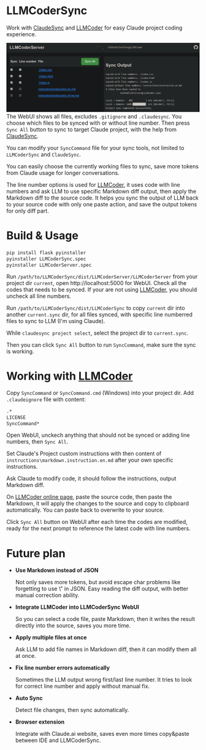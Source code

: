 # LLMCoderSync

Work with [ClaudeSync](https://github.com/jahwag/ClaudeSync) and [LLMCoder](https://github.com/ChrisTorng/LLMCoder) for easy Claude project coding experience.

![](images/LLMCoderServer.png)
The WebUI shows all files, excludes `.gitignore` and `.claudesync`. You choose which files to be synced with or without line number. Then press `Sync All` button to sync to target Claude project, with the help from [ClaudeSync](https://github.com/jahwag/ClaudeSync).

You can modify your `SyncCommand` file for your sync tools, not limited to `LLMCoderSync` and `ClaudeSync`.

You can easily choose the currently working files to sync, save more tokens from Claude usage for longer conversations.

The line number options is used for [LLMCoder](https://github.com/ChrisTorng/LLMCoder), it uses code with line numbers and ask LLM to use specific Markdown diff output, then apply the Markdown diff to the source code. It helps you sync the output of LLM back to your source code with only one paste action, and save the output tokens for only diff part.

# Build & Usage

```
pip install flask pyinstaller
pyinstaller LLMCoderSync.spec
pyinstaller LLMCoderServer.spec
```

Run `/path/to/LLMCoderSync/dist/LLMCoderServer/LLMCoderServer` from your project dir `current`, open http://localhost:5000 for WebUI. Check all the codes that needs to be synced. If your are not using [LLMCoder](https://github.com/ChrisTorng/LLMCoder), you should uncheck all line numbers.

Run `/path/to/LLMCoderSync/dist/LLMCoderSync` to copy `current` dir into another `current.sync` dir, for all files synced, with specific line numberred files to sync to LLM (I'm using Claude).

While `claudesync project select`, select the project dir to `current.sync`.

Then you can click `Sync All` button to run `SyncCommand`, make sure the sync is working.

# Working with [LLMCoder](https://github.com/ChrisTorng/LLMCoder)

Copy `SyncCommand` or `SyncCommand.cmd` (Windows) into your project dir. Add `.claudeignore` file with content:
```
.*
LICENSE
SyncCommand*
```
Open WebUI, unckech anything that should not be synced or adding line numbers, then `Sync All`.

Set Claude's Project custom instructions with then content of `instructions\markdown.instruction.en.md` after your own specific instructions.

Ask Claude to modify code, it should follow the instructions, output Markdown diff.

On [LLMCoder online page](https://christorng.github.io/LLMCoder/), paste the source code, then paste the Markdown, it will apply the changes to the source and copy to clipboard automatically. You can paste back to overwrite to your source.

Click `Sync All` button on WebUI after each time the codes are modified, ready for the next prompt to reference the latest code with line numbers.

# Future plan

* **Use Markdown instead of JSON**

  Not only saves more tokens, but avoid escape char problems like forgetting to use \\" in JSON. Easy reading the diff output, with better manual correction ability.

* **Integrate LLMCoder into LLMCoderSync WebUI**

  So you can select a code file, paste Markdown, then it writes the result directly into the source, saves you more time.
  
* **Apply multiple files at once**

  Ask LLM to add file names in Markdown diff, then it can modify them all at once.

* **Fix line number errors automatically**

  Sometimes the LLM output wrong first/last line number. It tries to look for correct line number and apply without manual fix.

* **Auto Sync**

  Detect file changes, then sync automatically.

* **Browser extension**

  Integrate with Claude.ai website, saves even more times copy&paste between IDE and LLMCoderSync.